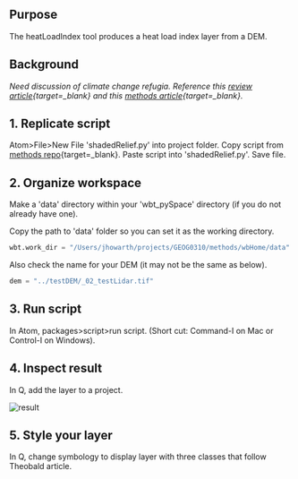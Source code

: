 ## Purpose  

The heatLoadIndex tool produces a heat load index layer from a DEM.  

## Background  

*Need discussion of climate change refugia. Reference this [review article](https://drive.google.com/file/d/1XnwXB7ciCYwoatmLcbT7yjwTtmFtVucw/view?usp=sharing){target=_blank} and this [methods article](https://journals.plos.org/plosone/article?id=10.1371/journal.pone.0143619){target=_blank}.*

## 1. Replicate script  

Atom>File>New File 'shadedRelief.py' into project folder. Copy script from [methods repo](https://github.com/GEOG0310/methods/tree/master/wbHome){target=_blank}. Paste script into 'shadedRelief.py'. Save file.    

## 2. Organize workspace     

Make a 'data' directory within your 'wbt_pySpace' directory (if you do not already have one).

Copy the path to 'data' folder so you can set it as the working directory.  

```python
wbt.work_dir = "/Users/jhowarth/projects/GEOG0310/methods/wbHome/data"
```

Also check the name for your DEM (it may not be the same as below).

```python
dem = "../testDEM/_02_testLidar.tif"
```  

## 3. Run  script  

In Atom, packages>script>run script. (Short cut: Command-I on Mac or Control-I on Windows).   

## 4. Inspect result  

In Q, add the layer to a project.   

![result](../images/wbt_hli/result.png)

## 5. Style your layer

In Q, change symbology to display layer with three classes that follow Theobald article.    

